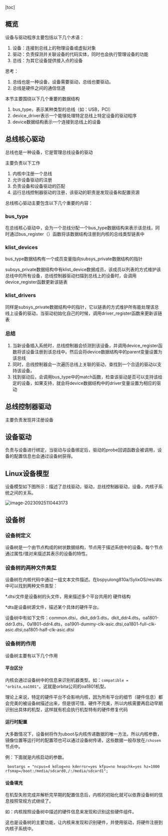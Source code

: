 [toc]

## 概览

设备与驱动程序主要包括以下几个术语：

1. 设备：连接到总线上的物理设备或虚拟对象
2. 驱动：负责探测并关联设备的代码实体，同时也会执行管理设备的功能
3. 总线：为其它设备提供接入点的设备

思考：

1. 总线也是一种设备，设备需要驱动，总线也要驱动。
2. 总线是硬件之间的通信信道



本节主要围绕以下几个重要的数据结构

1. bus_type，表示某种类型的总线（如：USB，PCI）
2. device_driver表示一个能够处理特定总线上特定设备的驱动程序
3. device数据结构表示一个连接到总线上的设备



## 总线核心驱动

总线也是一种设备，它是管理总线设备的驱动

主要负责以下工作

1. 内核中注册一个总线
2. 允许设备驱动的注册
3. 负责设备和设备驱动的匹配
4. 运行总线控制器驱动的注册，该驱动的职责是发现设备和配置资源

总线核心驱动主要包含以下几个重要的内容：

### bus_type

在总线核心驱动中，会为一个总线分配一个bus_type数据结构来表示该总线，同时通过bus_register（）函数将该数据结构注册到内核的总线类型链表中

### klist_devices

bus_type数据结构有一个成员变量指向subsys_private数据结构的指针

subsys_private数据结构中有klist_device数据成员，该成员以列表的方式维护该总线中的所有设备，总线控制器驱动扫描到总线上的设备时，会调用device_register函数更新该链表

### klist_drivers

同样是subsys_private数据结构中的指针，它以链表的方式维护所有能处理该总线上设备的驱动，当驱动初始化自己的时候，调用driver_register函数来更新该链表

### 总结

1. 当新设备插入系统时，总线控制器会侦测到该设备，并调用device_register函数将该设备注册到该总线中。然后会将device数据结构中的parent变量设置为该总线
2. 同时，总线控制器会一次遍历总线上关联的驱动，查找到一个合适的驱动以支持该设备。
3. 找到驱动后，会调用bus_type中的match函数，检查该驱动是否可以支持该给定的设备，如果支持，就会将device数据结构中的driver变量设置为相应的驱动





## 总线控制器驱动

主要负责发现并注册设备

## 设备驱动

负责与设备进行绑定，当驱动与设备绑定后，驱动的probe回调函数会被调用，设备的配置信息也会通过设备树获得。



## Linux设备模型

设备模型如下图所示：描述了总线驱动，驱动，总线控制器驱动，设备，内核子系统之间的关系。

![image-20230925110443173](C:\Users\jjjjjjava\Nutstore\1\我的坚果云\typora\typora-pic\image-20230925110443173.png)





## 设备树

### 设备树定义

设备树是一个由节点构成的树状数据结构，节点用于描述系统中的设备。每个节点通过属性/值对来描述其表示的设备的特性。

### 设备树的两种文件类型

设备树在内核代码中通过一组文本文件描述。在bspyulong810a/SylixOS/res/dts中可以找到两种文件类型：

*.dtsi文件是设备树的头文件，用来描述多个平台共用的 硬件结构

*dts是设备树源文件，描述某个具体的硬件平台。

设备树中有如下文件：common.dtsi，dkit_ddr3.dts，dkit_ddr4.dts，oa1801-ddr3.dts，0a1801-ddr4.dts，oa1901-dummy-clk-asic.dtsi,oa1801-full-clk-asic.dtsi,oa1801-half-clk-asic.dtsi

### 设备树的作用

设备树主要有以下几个作用

#### 平台区分

内核会通过设备树中的信息来识别机器类型。如：`compatible = "orbita,oa1801"`。这就是orbita公司的oa1801机型。

理论上来说，特定的硬件平台不会影响内核，因为所有平台的细节（硬件信息）都会完美的被设备树描述出来，但是很可惜，硬件不完美，所以内核需要再启动早期识别出具体的机型，这样就有机会执行机型特有的硬件修复代码

#### 运行时配置

大多数情况下，设备树将作为uboot与内核传递数据的唯一方法，所以内核参数，镜像位置等运行时的配置项也可以通过设备树传递，这些数据一般存放在`/chosen`节点中。

例：下面就是内核启动的参数。

` bootargs = "ncpus=4 kdlog=no kderror=yes kfpu=no heapchk=yes hz=1000 rfsmap=/boot:/media/sdcard0,/:/media/sdcard1";`

#### 设备填充

在机型失败完成并解析完早期的配置信息后，内核的初始化就可以依靠设备树的信息按照常规方式继续了。

如：内核按照设备树中描述的硬件信息来发现和识别这些硬件组件。

这也是设备树的主要功能，让内核来发现和识别硬件，并使用驱动，将硬件注册到内核子系统中。